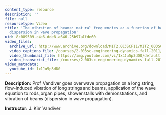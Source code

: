 ```yaml
---
content_type: resource
description: ''
file: null
resourcetype: Video
title: 'The vibration of beams: natural frequencies as a function of boundary conditions,
  dispersion in wave propagation'
uid: 8c089509-c4a6-dde8-a646-25b97a7fde60
video_files:
  archive_url: http://www.archive.org/download/MIT2.003SCF11/MIT2_003SCF11_lec27_300k.mp4
  video_captions_file: /courses/2-003sc-engineering-dynamics-fall-2011/0cc2dcbdfefb510ba1e07cc06c70d43c_1xJJu5p3dD0.vtt
  video_thumbnail_file: https://img.youtube.com/vi/1xJJu5p3dD0/default.jpg
  video_transcript_file: /courses/2-003sc-engineering-dynamics-fall-2011/75e231badc942303f638be3fde46ec2d_1xJJu5p3dD0.pdf
video_metadata:
  youtube_id: 1xJJu5p3dD0
---
```


**Description:** Prof. Vandiver goes over wave propagation on a long string, flow-induced vibration of long strings and beams, application of the wave equation to rods, organ pipes, shower stalls with demonstrations, and vibration of beams (dispersion in wave propagation).

**Instructor:** J. Kim Vandiver